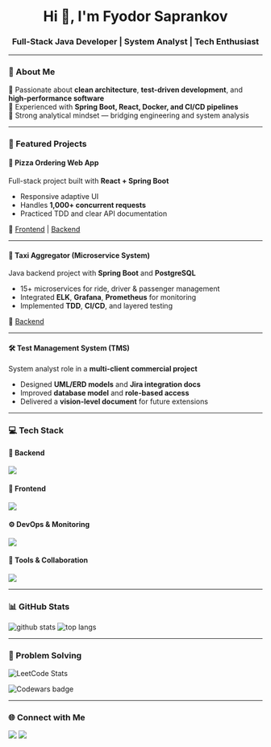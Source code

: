<h1 align="center">Hi 👋, I'm Fyodor Saprankov</h1>
<h3 align="center">Full-Stack Java Developer | System Analyst | Tech Enthusiast</h3>

---

### 🧠 About Me
🔹 Passionate about **clean architecture**, **test-driven development**, and **high-performance software**  
🔹 Experienced with **Spring Boot, React, Docker, and CI/CD pipelines**  
🔹 Strong analytical mindset — bridging engineering and system analysis  

---

### 🚀 Featured Projects

#### 🍕 Pizza Ordering Web App
Full-stack project built with **React + Spring Boot**  
- Responsive adaptive UI  
- Handles **1,000+ concurrent requests**  
- Practiced TDD and clear API documentation

🔗 [Frontend](https://github.com/FedorDevelopmer/Practice_Modsen_Frontend) | [Backend](https://github.com/FedorDevelopmer/Practice_Modsen_Backend)


---

#### 🚖 Taxi Aggregator (Microservice System)
Java backend project with **Spring Boot** and **PostgreSQL**  
- 15+ microservices for ride, driver & passenger management  
- Integrated **ELK**, **Grafana**, **Prometheus** for monitoring  
- Implemented **TDD**, **CI/CD**, and layered testing  

🔗 [Backend](https://github.com/FedorDevelopmer/Modsen_Cab_Aggregator)

---

#### 🛠️ Test Management System (TMS)
System analyst role in a **multi-client commercial project**  
- Designed **UML/ERD models** and **Jira integration docs**  
- Improved **database model** and **role-based access**  
- Delivered a **vision-level document** for future extensions  

---

### 💻 Tech Stack

#### 🧩 Backend
<p align="left">
  <img src="https://skillicons.dev/icons?i=java,kotlin,spring,postgresql,gradle,maven" />
</p>

#### 🎨 Frontend
<p align="left">
  <img src="https://skillicons.dev/icons?i=react,js,html,css" />
</p>

#### ⚙️ DevOps & Monitoring
<p align="left">
  <img src="https://skillicons.dev/icons?i=docker,git,elasticsearch,prometheus" />
</p>

#### 🧠 Tools & Collaboration
<p align="left">
  <img src="https://skillicons.dev/icons?i=postman,idea" />
</p>

---

### 📊 GitHub Stats
<p align="left">
  <img src="https://github-readme-stats.vercel.app/api?username=FedorDevelopmer&show_icons=true&theme=tokyonight" alt="github stats" />
  <img src="https://github-readme-stats.vercel.app/api/top-langs/?username=FedorDevelopmer&layout=compact&theme=tokyonight" alt="top langs" />
</p>

---

### 🧩 Problem Solving

<p align="left">
  <img src="https://leetcard.jacoblin.cool/XPXKqSAroS?theme=dark&font=Baloo%202&ext=heatmap" alt="LeetCode Stats" />
</p>

<p align="left">
  <img src="https://www.codewars.com/users/FedorDeveloper/badges/large" alt="Codewars badge" />
</p>

---

### 🌐 Connect with Me
<p align="left">
  <a href="mailto:fedor.sap@gmail.com"><img src="https://img.shields.io/badge/Email-fedor.sap@gmail.com-red?style=flat-square&logo=gmail"></a>
  <a href="https://linkedin.com/in/fedordev"><img src="https://img.shields.io/badge/LinkedIn-fedordev-blue?style=flat-square&logo=linkedin"></a>
</p>
